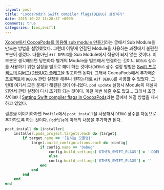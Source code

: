 ```yaml
---
layout: post
title: "CocoaPods의 Swift compiler flags(DEBUG) 설정하기"
date: 2015-10-22 11:28:37 +0900
comments: true
categories: [ios,swift]
---
```

[Xcode에서 CocoaPods를 이용해 sub module 만들기](http://blog.asamaru.net/2015/10/21/xcode-create-sub-module-using-cocoapods/)라는 글에서 Sub Module을 만드는 방법을 설명했었다. 그런데 이렇게 연결된 Module을 사용하는 과정에서 불편한 부분이 생겼다. 다름아닌 `#if DEBUG`를 Sub Module에서 적용이 되지 않는 것이다. 이 부분은 생각해보면 당연하다 별개의 Module을 빌드에서 연결하는 것이니 `DEBUG` 상수를 사용하기 위한 설정을 별도로 해야 하는 것이다(`DEBUG` 상수 설정 방법은 [Swift 프로젝트의 디버그(DEBUG) 플래그](http://seorenn.blogspot.kr/2014/11/xcode-swift-debug.html)을 참고하면 된다). 그래서 CocoaPods에서 추가해준 프로젝트에 `DEBUG` 관련 설정을 해주니 원하는대로 `#if DEBUG`를 사용할 수 있었다. 그런데 여기서 모든 문제가 해결된 것이 아니었다. `pod update` 실행시 Module이 재설치 되면서 관련 설정이 다시 초기화 되는 것이다. 이걸 매번 해줄 수도 없고... 그래서 조금 찾아보니 [Setting Swift compiler flags in CocoaPods](http://marginalfutility.net/2015/10/11/swift-compiler-flags/)라는 글에서 해결 방법을 제시하고 있었다.

결론을 이야기하자면 `Podfile`에서 `post_install`을 사용해서 `DEBUG` 상수를 자동으로 추가하도록 하는 것이다. `Podfile`에 아래의 내용을 추가하면 된다.

```ruby
post_install do |installer|
	installer.pods_project.targets.each do |target|
		if target.name == '{원하는 모듈명}'
			target.build_configurations.each do |config|
				if config.name == 'Debug'
					config.build_settings['OTHER_SWIFT_FLAGS'] = '-DDEBUG'
					else
					config.build_settings['OTHER_SWIFT_FLAGS'] = ''
				end
			end
		end
	end
end
```